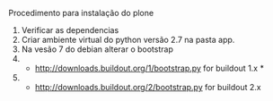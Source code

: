 Procedimento para instalação do plone

  1. Verificar as dependencias
  2. Criar ambiente virtual do python versão 2.7 na pasta app.
  3. Na vesão 7 do debian alterar o bootstrap
  4.  - http://downloads.buildout.org/1/bootstrap.py for buildout 1.x *
  5.  - http://downloads.buildout.org/2/bootstrap.py for buildout 2.x
